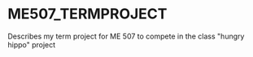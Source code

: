 # ME507_TERMPROJECT
Describes my term project for ME 507 to compete in the class "hungry hippo" project
